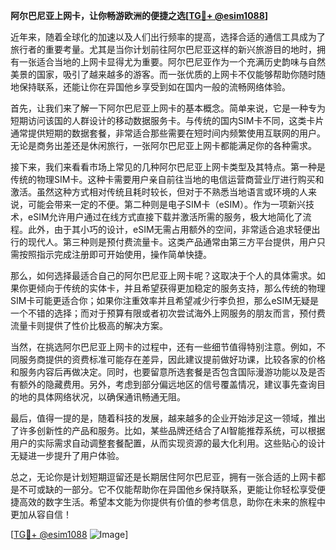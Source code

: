**阿尔巴尼亚上网卡，让你畅游欧洲的便捷之选[[TG💪+ @esim1088](https://t.me/s/esim1088)]**

近年来，随着全球化的加速以及人们出行频率的提高，选择合适的通信工具成为了旅行者的重要考量。尤其是当你计划前往阿尔巴尼亚这样的新兴旅游目的地时，拥有一张适合当地的上网卡显得尤为重要。阿尔巴尼亚作为一个充满历史韵味与自然美景的国家，吸引了越来越多的游客。而一张优质的上网卡不仅能够帮助你随时随地保持联系，还能让你在异国他乡享受到如在国内一般的流畅网络体验。

首先，让我们来了解一下阿尔巴尼亚上网卡的基本概念。简单来说，它是一种专为短期访问该国的人群设计的移动数据服务卡。与传统的国内SIM卡不同，这类卡片通常提供短期的数据套餐，非常适合那些需要在短时间内频繁使用互联网的用户。无论是商务出差还是休闲旅行，一张阿尔巴尼亚上网卡都能满足你的各种需求。

接下来，我们来看看市场上常见的几种阿尔巴尼亚上网卡类型及其特点。第一种是传统的物理SIM卡。这种卡需要用户亲自前往当地的电信运营商营业厅进行购买和激活。虽然这种方式相对传统且耗时较长，但对于不熟悉当地语言或环境的人来说，可能会带来一定的不便。第二种则是电子SIM卡（eSIM）。作为一项新兴技术，eSIM允许用户通过在线方式直接下载并激活所需的服务，极大地简化了流程。此外，由于其小巧的设计，eSIM无需占用额外的空间，非常适合追求轻便出行的现代人。第三种则是预付费流量卡。这类产品通常由第三方平台提供，用户只需按照指示完成注册即可开始使用，操作简单快捷。

那么，如何选择最适合自己的阿尔巴尼亚上网卡呢？这取决于个人的具体需求。如果你更倾向于传统的实体卡，并且希望获得更加稳定的服务支持，那么传统的物理SIM卡可能更适合你；如果你注重效率并且希望减少行李负担，那么eSIM无疑是一个不错的选择；而对于预算有限或者初次尝试海外上网服务的朋友而言，预付费流量卡则提供了性价比极高的解决方案。

当然，在挑选阿尔巴尼亚上网卡的过程中，还有一些细节值得特别注意。例如，不同服务商提供的资费标准可能存在差异，因此建议提前做好功课，比较各家的价格和服务内容后再做决定。同时，也要留意所选套餐是否包含国际漫游功能以及是否有额外的隐藏费用。另外，考虑到部分偏远地区的信号覆盖情况，建议事先查询目的地的具体网络状况，以确保通讯畅通无阻。

最后，值得一提的是，随着科技的发展，越来越多的企业开始涉足这一领域，推出了许多创新性的产品和服务。比如，某些品牌还结合了AI智能推荐系统，可以根据用户的实际需求自动调整套餐配置，从而实现资源的最大化利用。这些贴心的设计无疑进一步提升了用户体验。

总之，无论你是计划短期逗留还是长期居住阿尔巴尼亚，拥有一张合适的上网卡都是不可或缺的一部分。它不仅能帮助你在异国他乡保持联系，更能让你轻松享受便捷高效的数字生活。希望本文能为你提供有价值的参考信息，助你在未来的旅程中更加从容自信！

[[TG💪+ @esim1088](https://t.me/s/esim1088) ![Image](https://i.postimg.cc/4NQfJmqS/Snipaste-2025-05-13-00-14-12.png)]